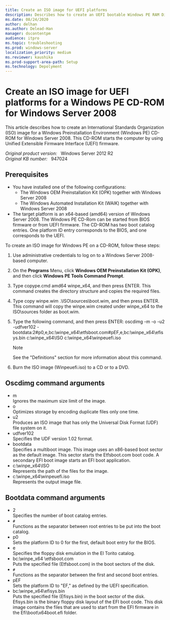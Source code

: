 ```yaml
---
title: Create an ISO image for UEFI platforms
description: Describes how to create an UEFI bootable Windows PE RAM Disk on a CD-ROM for Windows Server 2008.
ms.date: 08/24/2020
author: delhan
ms.author: Delead-Han
manager: dscontentpm
audience: itpro
ms.topic: troubleshooting
ms.prod: windows-server
localization_priority: medium
ms.reviewer: kaushika
ms.prod-support-area-path: Setup
ms.technology: Depolyment
---
```

# Create an ISO image for UEFI platforms for a Windows PE CD-ROM for Windows Server 2008

This article describes how to create an International Standards Organization (ISO) image for a Windows Preinstallation Environment (Windows PE) CD-ROM for Windows Server 2008. This CD-ROM starts the computer by using Unified Extensible Firmware Interface (UEFI) firmware.

_Original product version:_ &nbsp; Windows Server 2012 R2  
_Original KB number:_ &nbsp; 947024

## Prerequisites

- You have installed one of the following configurations:
  - The Windows OEM Preinstallation Kit (OPK) together with Windows Server 2008
  - The Windows Automated Installation Kit (WAIK) together with Windows Server 2008
- The target platform is an x64-based (amd64) version of Windows Server 2008.
The Windows PE CD-Rom can be started from BIOS firmware or from UEFI firmware. The CD-ROM has two boot catalog entries. One platform ID entry corresponds to the BIOS, and one corresponds to the UEFI.

To create an ISO image for Windows PE on a CD-ROM, follow these steps:

1. Use administrative credentials to log on to a Windows Server 2008-based computer.
2. On the **Programs** Menu, click **Windows OEM Preinstallation Kit (OPK)**, and then click **Windows PE Tools Command Prompt**.

3. Type copype.cmd amd64 winpe_x64, and then press ENTER. This command creates the directory structure and copies the required files.
4. Type copy winpe.wim .\ISO\sources\boot.wim, and then press ENTER. This command will copy the winpe.wim created under winpe_x64 to the ISO\sources folder as boot.wim. 
5. Type the following command, and then press ENTER: oscdimg -m -o -u2 -udfver102 -bootdata:2#p0,e,bc:\winpe_x64\etfsboot.com#pEF,e,bc:\winpe_x64\efisys.bin c:\winpe_x64\ISO c:\winpe_x64\winpeuefi.iso 
    > [!NOTE]
    > See the "Definitions" section for more information about this command.
6. Burn the ISO image (Winpeuefi.iso) to a CD or to a DVD.

## Oscdimg command arguments

- m  
Ignores the maximum size limit of the image.
- o  
Optimizes storage by encoding duplicate files only one time.
- u2  
Produces an ISO image that has only the Universal Disk Format (UDF) file system on it.
- udfver102  
Specifies the UDF version 1.02 format.
- bootdata  
Specifies a multiboot image. This image uses an x86-based boot sector as the default image. This sector starts the Etfsboot.com boot code. A secondary EFI boot image starts an EFI boot application.
- c:\winpe_x64\ISO  
Represents the path of the files for the image.
- c:\winpe_x64\winpeuefi.iso  
Represents the output image file.

## Bootdata command arguments

- 2  
Specifies the number of boot catalog entries.
- `#`  
Functions as the separator between root entries to be put into the boot catalog.
- p0  
Sets the platform ID to 0 for the first, default boot entry for the BIOS.
- e  
Specifies the floppy disk emulation in the El Torito catalog.
- bc:\winpe_x64 \etfsboot.com  
Puts the specified file (Etfsboot.com) in the boot sectors of the disk.
- `#`  
Functions as the separator between the first and second boot entries.
- pEF  
Sets the platform ID to "EF," as defined by the UEFI specification.
- bc:\winpe_x64\efisys.bin  
Puts the specified file (Efisys.bin) in the boot sector of the disk. Efisys.bin is the binary floppy disk layout of the EFI boot code. This disk image contains the files that are used to start from the EFI firmware in the Efi\boot\x64boot.efi folder.
